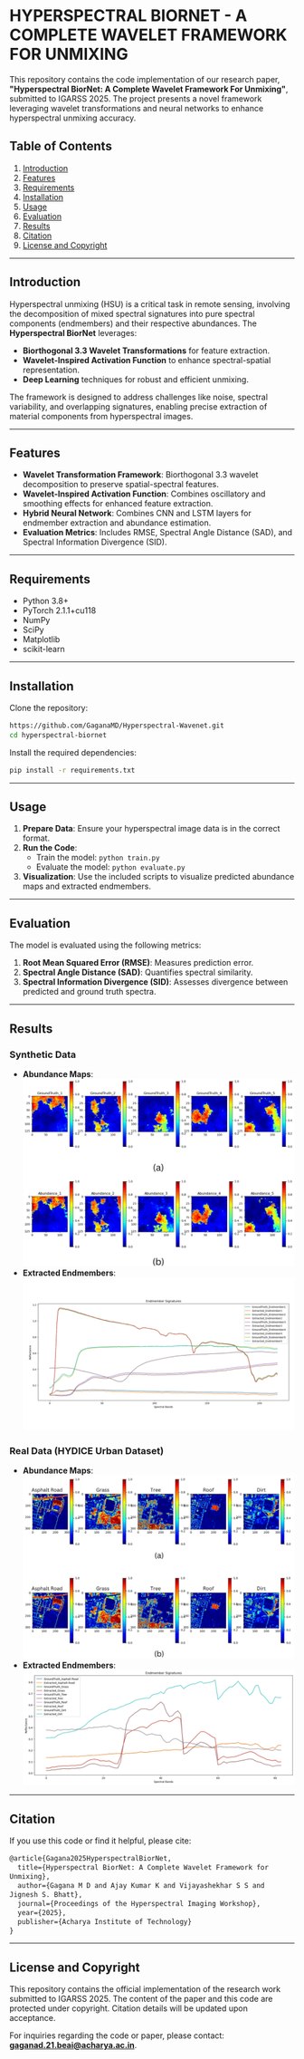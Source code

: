 # HYPERSPECTRAL BIORNET - A COMPLETE WAVELET FRAMEWORK FOR UNMIXING

This repository contains the code implementation of our research paper, **"Hyperspectral BiorNet: A Complete Wavelet Framework For Unmixing"**, submitted to IGARSS 2025. The project presents a novel framework leveraging wavelet transformations and neural networks to enhance hyperspectral unmixing accuracy.

## Table of Contents
1. [Introduction](#introduction)
2. [Features](#features)
3. [Requirements](#requirements)
4. [Installation](#installation)
5. [Usage](#usage)
6. [Evaluation](#evaluation)
7. [Results](#results)
8. [Citation](#citation)
9. [License and Copyright](#license-and-copyright)

---

## Introduction
Hyperspectral unmixing (HSU) is a critical task in remote sensing, involving the decomposition of mixed spectral signatures into pure spectral components (endmembers) and their respective abundances. The **Hyperspectral BiorNet** leverages:

- **Biorthogonal 3.3 Wavelet Transformations** for feature extraction.
- **Wavelet-Inspired Activation Function** to enhance spectral-spatial representation.
- **Deep Learning** techniques for robust and efficient unmixing.

The framework is designed to address challenges like noise, spectral variability, and overlapping signatures, enabling precise extraction of material components from hyperspectral images.

---

## Features
- **Wavelet Transformation Framework**: Biorthogonal 3.3 wavelet decomposition to preserve spatial-spectral features.
- **Wavelet-Inspired Activation Function**: Combines oscillatory and smoothing effects for enhanced feature extraction.
- **Hybrid Neural Network**: Combines CNN and LSTM layers for endmember extraction and abundance estimation.
- **Evaluation Metrics**: Includes RMSE, Spectral Angle Distance (SAD), and Spectral Information Divergence (SID).

---

## Requirements
- Python 3.8+
- PyTorch 2.1.1+cu118
- NumPy
- SciPy
- Matplotlib
- scikit-learn

---

## Installation

Clone the repository:
```bash
https://github.com/GaganaMD/Hyperspectral-Wavenet.git
cd hyperspectral-biornet
```

Install the required dependencies:
```bash
pip install -r requirements.txt
```

---

## Usage
1. **Prepare Data**: Ensure your hyperspectral image data is in the correct format. 
2. **Run the Code**:
   - Train the model: `python train.py`
   - Evaluate the model: `python evaluate.py`
3. **Visualization**: Use the included scripts to visualize predicted abundance maps and extracted endmembers.

---

## Evaluation
The model is evaluated using the following metrics:
1. **Root Mean Squared Error (RMSE)**: Measures prediction error.
2. **Spectral Angle Distance (SAD)**: Quantifies spectral similarity.
3. **Spectral Information Divergence (SID)**: Assesses divergence between predicted and ground truth spectra.

---

## Results
### Synthetic Data
- **Abundance Maps**:
  ![Synthetic Abundance Map](results/Synthetic_Abundance_Maps.png)
- **Extracted Endmembers**:
  ![Synthetic Endmembers](results/Synthetic_Endmembers.png)

### Real Data (HYDICE Urban Dataset)
- **Abundance Maps**:
  ![Real Abundance Map](results/Real_Abundance_Maps.png)
- **Extracted Endmembers**:
  ![Real Endmembers](results/Real_Signatures.png)

---

## Citation
If you use this code or find it helpful, please cite:
```
@article{Gagana2025HyperspectralBiorNet,
  title={Hyperspectral BiorNet: A Complete Wavelet Framework for Unmixing},
  author={Gagana M D and Ajay Kumar K and Vijayashekhar S S and Jignesh S. Bhatt},
  journal={Proceedings of the Hyperspectral Imaging Workshop},
  year={2025},
  publisher={Acharya Institute of Technology}
}
```

---


## License and Copyright
This repository contains the official implementation of the research work submitted to IGARSS 2025. The content of the paper and this code are protected under copyright. Citation details will be updated upon acceptance.

For inquiries regarding the code or paper, please contact: **gaganad.21.beai@acharya.ac.in**.

